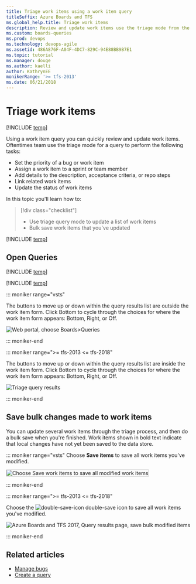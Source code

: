 ```yaml
---
title: Triage work items using a work item query 
titleSuffix: Azure Boards and TFS  
ms.global_help.title: Triage work items
description: Review and update work items use the triage mode from the query results view in Azure Boards & Team Foundation Server
ms.custom: boards-queries
ms.prod: devops
ms.technology: devops-agile
ms.assetid: 486A876F-A04F-4DC7-829C-94E88BB9B7E1 
ms.topic: tutorial
ms.manager: douge
ms.author: kaelliauthor: KathrynEE
monikerRange: '>= tfs-2013'
ms.date: 06/21/2018  
---
```



# Triage work items  

[!INCLUDE [temp](../_shared/version-vsts-tfs-all-versions.md)]

Using a work item query you can quickly review and update work items. Oftentimes team use the triage mode for a query to perform the following tasks: 
- Set the priority of a bug or work item 
- Assign a work item to a sprint or team member 
- Add details to the description, acceptance criteria, or repo steps 
- Link related work items 
- Update the status of work items 

In this topic you'll learn how to:

>[!div class="checklist"]      
> * Use triage query mode to update a list of work items   
> * Bulk save work items that you've updated  

[!INCLUDE [temp](../_shared/prerequisites.md)]


## Open Queries 

[!INCLUDE [temp](../../_shared/new-navigation.md)] 

[!INCLUDE [temp](../_shared/open-queries.md)] 


::: moniker range="vsts"

The buttons to move up or down within the query results list are outside the work item form. Click Bottom to cycle through the choices for where the work item form appears: Bottom, Right, or Off. 

![Web portal, choose Boards>Queries](_img/triage-queries/triage-buttons-new-exp.png)

::: moniker-end

::: moniker range=">= tfs-2013 <= tfs-2018"

The buttons to move up or down within the query results list are inside the work item form. Click Bottom to cycle through the choices for where the work item form appears: Bottom, Right, or Off.

![Triage query results ](_img/triage-queries/scrum-active-bug-triage-mode-co.png)

::: moniker-end


 
## Save bulk changes made to work items 

You can update several work items through the triage process, and then do a bulk save when you're finished. Work items shown in bold text indicate that local changes have not yet been saved to the data store.   


::: moniker range="vsts"
Choose **Save items** to save all work items you've modified. 

<img src="_img/triage-queries/save-work-items-new-exp.png" alt="Choose Save work items to save all modified work items" style="border: 1px solid #C3C3C3;" /> 

::: moniker-end

::: moniker range=">= tfs-2013 <= tfs-2018"

Choose the ![double-save-icon](../_img/icons/icon-double-save.png) double-save icon to save all work items you've modified.

![Azure Boards and TFS 2017, Query results page, save bulk modified items](../backlogs/_img/bulk-modify-save-ts.png)  

::: moniker-end


## Related articles

- [Manage bugs](../backlogs/manage-bugs.md) 
- [Create a query](using-queries.md) 

